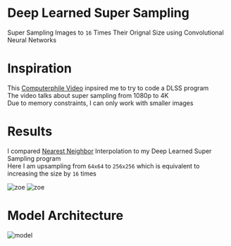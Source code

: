 # Deep Learned Super Sampling
Super Sampling Images to ```16``` Times Their Orignal Size using Convolutional Neural Networks <br/>

# Inspiration
This [Computerphile Video](https://www.youtube.com/watch?v=_DPRt3AcUEY) inpsired me to try to code a DLSS program <br/>
The video talks about super sampling from 1080p to 4K <br/>
Due to memory constraints, I can only work with smaller images

# Results
I compared [Nearest Neighbor](https://pillow.readthedocs.io/en/3.1.x/reference/Image.html#PIL.Image.Image.resize) Interpolation to my Deep Learned Super Sampling program <br/>
Here I am upsampling from ```64x64``` to ```256x256``` which is equivalent to increasing the size by ```16``` times

![zoe](https://raw.githubusercontent.com/vee-upatising/DLSS/master/Results/zoe.gif)
![zoe](https://raw.githubusercontent.com/vee-upatising/DLSS/master/Results/zoe2.gif)

# Model Architecture
![model](https://raw.githubusercontent.com/vee-upatising/DLSS/master/Results/model.png)
